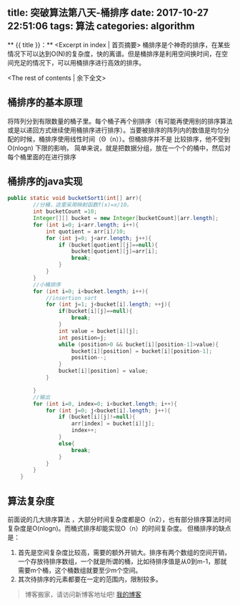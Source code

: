 title: 突破算法第八天-桶排序
date: 2017-10-27 22:51:06
tags: 算法
categories: algorithm
---
** {{ title }}：** <Excerpt in index | 首页摘要>
桶排序是个神奇的排序，在某些情况下可以达到O(N)的复杂度，快的离谱。但是桶排序是利用空间换时间，在空间充足的情况下，可以用桶排序进行高效的排序。
<!-- more -->
<The rest of contents | 余下全文>

## 桶排序的基本原理
将阵列分到有限数量的桶子里。每个桶子再个别排序（有可能再使用别的排序算法或是以递回方式继续使用桶排序进行排序）。当要被排序的阵列内的数值是均匀分配的时候，桶排序使用线性时间（Θ（n））。但桶排序并不是 比较排序，他不受到 O(nlogn) 下限的影响， 简单来说，就是把数据分组，放在一个个的桶中，然后对每个桶里面的在进行排序

## 桶排序的java实现
```java
public static void bucketSort1(int[] arr){
        //分桶，这里采用映射函数f(x)=x/10。
        int bucketCount =10;
        Integer[][] bucket = new Integer[bucketCount][arr.length];
        for (int i=0; i<arr.length; i++){
            int quotient = arr[i]/10;
            for (int j=0; j<arr.length; j++){
                if (bucket[quotient][j]==null){
                    bucket[quotient][j]=arr[i];
                    break;
                }
            }
        }
        //小桶排序
        for (int i=0; i<bucket.length; i++){
            //insertion sort
            for (int j=1; j<bucket[i].length; ++j){
                if(bucket[i][j]==null){
                    break;
                }
                int value = bucket[i][j];
                int position=j;
                while (position>0 && bucket[i][position-1]>value){
                    bucket[i][position] = bucket[i][position-1];
                    position--;
                }
                bucket[i][position] = value;
            }

        }
        //输出
        for (int i=0, index=0; i<bucket.length; i++){
            for (int j=0; j<bucket[i].length; j++){
                if (bucket[i][j]!=null){
                    arr[index] = bucket[i][j];
                    index++;
                }
                else{
                    break;
                }
            }
        }
    }
```
## 算法复杂度
前面说的几大排序算法 ，大部分时间复杂度都是O（n2），也有部分排序算法时间复杂度是O(nlogn)。而桶式排序却能实现O（n）的时间复杂度。
但桶排序的缺点是：
1. 首先是空间复杂度比较高，需要的额外开销大。排序有两个数组的空间开销，一个存放待排序数组，一个就是所谓的桶，比如待排序值是从0到m-1，那就需要m个桶，这个桶数组就要至少m个空间。
2. 其次待排序的元素都要在一定的范围内，限制较多。









> 博客搬家，请访问新博客地址吧! [我的博客][1]

[1]: https://www.duduhuahua.cn
